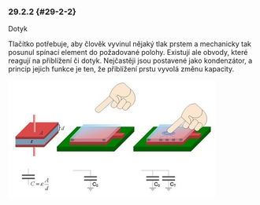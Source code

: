 ### 29.2.2 {#29-2-2}

Dotyk

Tlačítko potřebuje, aby člověk vyvinul nějaký tlak prstem a mechanicky tak posunul spínací element do požadované polohy. Existují ale obvody, které reagují na přiblížení či dotyk. Nejčastěji jsou postavené jako kondenzátor, a princip jejich funkce je ten, že přiblížení prstu vyvolá změnu kapacity.

![333-1.jpeg](../assets/333-1.jpeg)